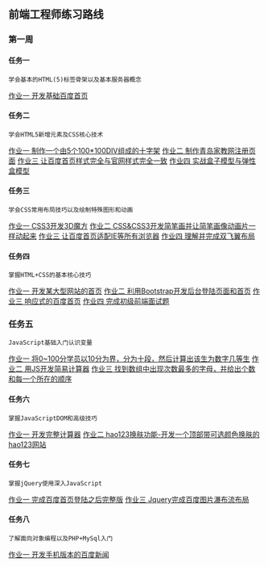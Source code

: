 ## 前端工程师练习路线

### 第一周

#### 任务一
```
学会基本的HTML(5)标签骨架以及基本服务器概念
```
[作业一   开发基础百度首页](task/1_1.md)


#### 任务二
```
学会HTML5新增元素及CSS核心技术
```
[作业一  制作一个由5个100*100DIV组成的十字架](task/2_1.md)
[作业二   制作青岛家教网注册页面](task/2_2.md)
[作业三  让百度首页样式完全与官网样式完全一致](task/2_3.md)
[作业四  实战盒子模型与弹性盒模型](task/2_4.md)


#### 任务三
```
学会CSS常用布局技巧以及绘制特殊图形和动画
```

[作业一   CSS3开发3D魔方](task/3_1.md)
[作业二   CSS&CSS3开发简笔画并让简笔画像动画片一样动起来](task/3_2.md)
[作业三   让百度首页适配IE等所有浏览器](task/3_3.md) 
[作业四   理解并完成双飞翼布局](task/3_4.md)


#### 任务四
```
掌握HTML+CSS的基本核心技巧
```
[作业一   开发某大型网站的首页](task/4_1.md)
[作业二   利用Bootstrap开发后台登陆页面和首页](task/4_2.md)
[作业三   响应式的百度首页](task/4_3.md)
[作业四   完成初级前端面试题](task/4_4.md)


### 任务五
```
JavaScript基础入门认识变量
```
[作业一   将0~100分学员以10分为界，分为十段，然后计算出该生为数字几等生](task/5_1.md)
[作业二   用JS开发简易计算器](task/5_2.md)
[作业三  找到数组中出现次数最多的字母，并给出个数和每一个所在的顺序](task/5_3.md)


#### 任务六
```
掌握JavaScriptDOM和高级技巧
```
[作业一   开发完整计算器](task/6_1.md)
[作业二   hao123换肤功能-开发一个顶部带可选颜色换肤的hao123网站](task/6_2.md)


#### 任务七
```
掌握jQuery使用深入JavaScript
```
[作业一    完成百度首页登陆之后完整版](task/7_1.md)
[作业三    Jquery完成百度图片瀑布流布局](task/7_3.md)

#### 任务八
```
了解面向对象编程以及PHP+MySql入门
```
[作业一   开发手机版本的百度新闻](task/8_1.md)
